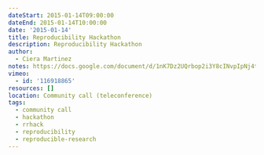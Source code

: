 ```yaml
---
dateStart: 2015-01-14T09:00:00
dateEnd: 2015-01-14T10:00:00
date: '2015-01-14'
title: Reproducibility Hackathon
description: Reproducibility Hackathon
author:
  - Ciera Martinez
notes: https://docs.google.com/document/d/1nK7Dz2UQrbop2i3Y8cINvpIpNj4taPfOoyN7IBSJ96E/edit?usp=sharing
vimeo:
  - id: '116918865'
resources: []
location: Community call (teleconference)
tags:
  - community call
  - hackathon
  - rrhack
  - reproducibility
  - reproducible-research
---
```


